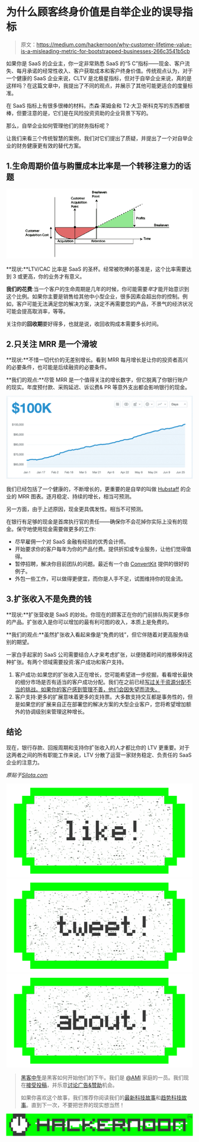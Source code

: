 # 为什么顾客终身价值是自举企业的误导指标

> 原文：<https://medium.com/hackernoon/why-customer-lifetime-value-is-a-misleading-metric-for-bootstrapped-businesses-266c3541b5cb>

如果你是 SaaS 的企业主，你一定非常熟悉 SaaS 的“5 C”指标——现金、客户流失、每月承诺的经常性收入、客户获取成本和客户终身价值。传统观点认为，对于一个健康的 SaaS 企业来说，CLTV 是北极星指标，但对于自举企业来说，真的是这样吗？在这篇文章中，我提出了不同的观点，并展示了其他可能更适合的度量标准。

在 SaaS 指标上有很多很棒的材料。杰森·莱姆金和 T2·大卫·斯科克写的东西都很棒，但要注意的是，它们是在风险投资资助的企业背景下写的。

那么，自举企业如何管理他们的财务指标呢？

让我们来看三个传统智慧的案例，我们对它们提出了质疑，并提出了一个对自举企业的财务健康更有效的替代方案。

## 1.生命周期价值与购置成本比率是一个转移注意力的话题

![](img/607fa5a1d45e63952794b9e0f48120b0.png)

**现状:**LTV/CAC 比率是 SaaS 的圣杯。经常被吹捧的基准是，这个比率需要达到 3 或更高，你的业务才有意义。

**我们的花费**:当一个客户的生命周期是几年的时候，你可能需要*年*才能开始意识到这个比例。如果你主要是销售给其他中小型企业，很多因素会超出你的控制。例如，客户可能无法满足您的解决方案，决定不再需要您的产品，不景气的经济状况可能会提高取消率，等等。

关注你的**回收期**要好得多，也就是说，收回收购成本需要多长时间。

## 2.只关注 MRR 是一个滑坡

**现状:**不惜一切代价的无差别增长。看到 MRR 每月增长是让你的投资者高兴的必要条件，也可能是后续融资的必要条件。

**我们的观点:**尽管 MRR 是一个值得关注的增长数字，但它脱离了你银行账户的现实。年度预付款、采购延迟、诉讼费& PR 等意外支出都会影响银行的现金。

![](img/3d9ec017f744a7359fc24e02db3f0928.png)

我们已经包括了一个健康的，不断增长的，更重要的是自举的叫做 [Hubstaff](https://hubstaff.com/) 的企业的 MRR 图表。逐月稳定、持续的增长，相当可预测。

另一方面，由于上述原因，现金更具偶发性。相当不可预测。

在银行有足够的现金是首席执行官的责任——确保你不会花掉你实际上没有的现金。保守地使用现金需要做更多的工作:

*   尽早雇佣一个对 SaaS 金融有经验的优秀会计师。
*   开始要求你的客户每年为你的产品付费。提供折扣或专业服务，让他们觉得值得。
*   暂停招聘，解决你目前团队的问题。最近有一个由 [ConvertKit](http://nathanbarry.com/profit/) 提供的很好的例子。
*   外包一些工作，可以做得更便宜，而你是人手不足，试图维持你的现金流。

## 3.扩张收入不是免费的钱

**现状:**扩张营收是 SaaS 的妙处。你现在的顾客正在你的门前排队购买更多你的产品。扩张收入是你可以增加的最有利可图的收入，本质上是免费的。

**我们的观点:**虽然扩张收入看起来像是“免费的钱”，但它伴随着对更高服务级别的期望。

一家白手起家的 SaaS 公司需要结合人才来考虑扩张，以便随着时间的推移保持这种扩张。有两个领域需要投资:客户成功和客户支持。

1.  客户成功:如果您的扩张收入正在增长，您可能希望进一步挖掘，看看增长最快的细分市场是否有适当的客户成功分配。我们在之前已经[写过关于资源分配不当的挑战。如果你的客户感到管理不善，他们会因失望而流失。](http://www.silota.com/blog/forecasting-sales-recurring-revenue-risks-visualization/)
2.  客户支持:更多的扩展意味着更多的支持票。大多数支持交互都是事务性的，但是如果您的扩展来自正在部署您的解决方案的大型企业客户，您将希望增加额外的协调级别来管理这种增长。

## 结论

现在，银行存款、回报周期和支持你扩张收入的人才都比你的 LTV 更重要。对于这两者之间的所有职能工作来说，LTV 分散了运营一家财务稳定、负责任的 SaaS 企业的注意力。

*原贴于*[*Silota.com*](http://www.silota.com/blog/bootstrapping-saas-business-lifetime-value/)

[![](img/50ef4044ecd4e250b5d50f368b775d38.png)](http://bit.ly/HackernoonFB)[![](img/979d9a46439d5aebbdcdca574e21dc81.png)](https://goo.gl/k7XYbx)[![](img/2930ba6bd2c12218fdbbf7e02c8746ff.png)](https://goo.gl/4ofytp)

> [黑客中午](http://bit.ly/Hackernoon)是黑客如何开始他们的下午。我们是 [@AMI](http://bit.ly/atAMIatAMI) 家庭的一员。我们现在[接受投稿](http://bit.ly/hackernoonsubmission)，并乐意[讨论广告&赞助](mailto:partners@amipublications.com)机会。
> 
> 如果你喜欢这个故事，我们推荐你阅读我们的[最新科技故事](http://bit.ly/hackernoonlatestt)和[趋势科技故事](https://hackernoon.com/trending)。直到下一次，不要把世界的现实想当然！

[![](img/be0ca55ba73a573dce11effb2ee80d56.png)](https://goo.gl/Ahtev1)